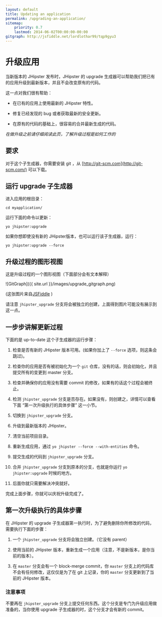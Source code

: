 ```yaml
---
layout: default
title: Updating an application
permalink: /upgrading-an-application/
sitemap:
    priority: 0.7
    lastmod: 2014-06-02T00:00:00-00:00
gitgraph: http://jsfiddle.net/lordlothar99/tqp9gyu3
---
```


# <i class="fa fa-refresh"></i> 升级应用

当新版本的 JHipster 发布时，JHipster 的 upgrade 生成器可以帮助我们把已有的应用升级到最新版本，并且不会改变原有的代码。 

这一点对我们很有帮助：

- 在已有的应用上使用最新的 JHipster 特性。

- 修复已经发现的 bug 或者获取最新的安全更新。 

- 在原有的代码的基础上，很容易的合并最新生成的代码。

_在做升级之前请仔细阅读此页，了解升级过程是如何工作的_

## 要求

对于这个子生成器，你需要安装 git ，从 [http://git-scm.com](http://git-scm.com/) 可以下载。

## 运行 upgrade 子生成器

进入应用的根目录：

`cd myapplication/`

运行下面的命令以更新：

`yo jhipster:upgrade`

如果你想即使没有新的 JHipster版本，也可以运行该子生成器，运行：

`yo jhipster:upgrade --force`

## 升级过程的图形视图

这是升级过程的一个图形视图（下面部分会有文本解释）

![GitGraph]({{ site.url }}/images/upgrade_gitgraph.png)

(这张图片来自[JSFiddle](http://jsfiddle.net/lordlothar99/tqp9gyu3/) )

请注意 `jhipster_upgrade`  分支将会被独立的创建，上面得到图片可能没有展示到这一点。

## 一步步讲解更新过程

下面的是 up-to-date 这个子生成器的运行步骤：

1. 检查是否有新的 JHipster 版本可用。(如果你加上了 `--force` 选项，则这条会跳过)。

2. 检查你的应用是否有被初始化为一个 `git` 仓库，没有的话，则会初始化，并且提交所有的变更到  master 分支。 

3. 检查并确保你的应用没有需要 commit 的修改，如果有的话这个过程会被终止。

4. 检测 `jhipster_upgrade` 分支是否存在。如果没有，则创建之，详情可以查看下面 “第一次升级执行的具体步骤” 这一小节。

5. 切换到 `jhipster_upgrade` 分支。

6. 升级到最新版本的 JHipster。

7. 清空当前项目目录。

8. 重新生成应用，通过 `yo jhipster --force --with-entities` 命令。

9. 提交生成的代码到 `jhipster_upgrade` 分支。

10. 合并 `jhipster_upgrade` 分支到原本的分支，也就是你运行 `yo jhipster:upgrade` 时候的地方。

11. 后面你就只需要解决冲突就好。

完成上面步骤，你就可以庆祝升级完成了。

## 第一次升级执行的具体步骤

在 JHipster 的 upgrade 子生成器第一执行时，为了避免删除你所修改的代码，需要执行下面的步骤：

1. 一个 `jhipster_upgrade` 分支将会独立创建。（它没有 parent）

2. 使用当前的 JHipster 版本，重新生成一个应用（注意，不是新版本，是你当前的版本）。

3. 在 `master` 分支会有一个 block-merge commit，你 `master` 分支上的代码库不会有任何修改，这仅仅是为了在 git 上记录，你的 `master` 分支更新到了当前的 JHipster 版本。

### 注意事项

不要再在 `jhipster_upgrade` 分支上提交任何东西。这个分支是专门为升级应用做准备的，当你使用 upgrade 子生成器的时，这个分支才会有新的 commit。

